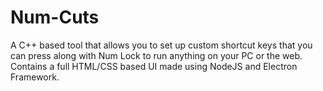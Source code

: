 # Num-Cuts
A C++ based tool that allows you to set up custom shortcut keys that you can press along with Num Lock to run anything on your PC or the web. Contains a full HTML/CSS based UI made using NodeJS and Electron Framework.
